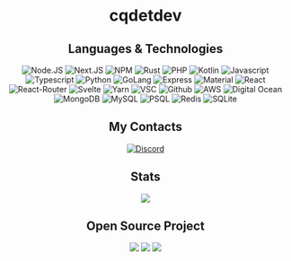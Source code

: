 <div align="center"><h1>cqdetdev</h1></div>

<div align="center"><h2>Languages & Technologies</h2></div>

<div align="center">
    <img alt="Node.JS" src="https://img.shields.io/badge/node.js-6DA55F?style=for-the-badge&logo=node.js&logoColor=white" />
    <img alt="Next.JS" src="https://img.shields.io/badge/Next-black?style=for-the-badge&logo=next.js&logoColor=blue" />
    <img alt="NPM" src="https://img.shields.io/badge/NPM-%23000000.svg?style=for-the-badge&logo=npm&logoColor=white" />
    <img alt="Rust" src="https://img.shields.io/badge/rust-%23000000.svg?style=for-the-badge&logo=rust&logoColor=red" />
    <img alt="PHP" src="https://img.shields.io/badge/php-%23777BB4.svg?style=for-the-badge&logo=php&logoColor=white" />
    <img alt="Kotlin" src="https://img.shields.io/badge/kotlin-%230095D5.svg?style=for-the-badge&logo=kotlin&logoColor=white" />
    <img alt="Javascript" src="https://img.shields.io/badge/javascript-%23323330.svg?style=for-the-badge&logo=javascript&logoColor=%23F7DF1E" />
    <img alt="Typescript" src="https://img.shields.io/badge/typescript-%23007ACC.svg?style=for-the-badge&logo=typescript&logoColor=white" />
    <img alt="Python" src="https://img.shields.io/badge/python-3670A0?style=for-the-badge&logo=python&logoColor=ffdd54" />
    <img alt="GoLang" src="https://img.shields.io/badge/go-%2300ADD8.svg?style=for-the-badge&logo=go&logoColor=white" />
    <img alt="Express" src="https://img.shields.io/badge/express.js-%23404d59.svg?style=for-the-badge&logo=express&logoColor=%2361DAFB" />
    <img alt="Material" src="https://img.shields.io/badge/materialui-%230081CB.svg?style=for-the-badge&logo=material-ui&logoColor=white" />
    <img alt="React" src="https://img.shields.io/badge/react-%2320232a.svg?style=for-the-badge&logo=react&logoColor=%2361DAFB" />
    <img alt="React-Router" src="https://img.shields.io/badge/React_Router-CA4245?style=for-the-badge&logo=react-router&logoColor=white" />
    <img alt="Svelte" src="https://img.shields.io/badge/svelte-%23f1413d.svg?style=for-the-badge&logo=svelte&logoColor=white" />
    <img alt="Yarn" src="https://img.shields.io/badge/yarn-%232C8EBB.svg?style=for-the-badge&logo=yarn&logoColor=white" />
    <img alt="VSC" src="https://img.shields.io/badge/Visual%20Studio%20Code-0078d7.svg?style=for-the-badge&logo=visual-studio-code&logoColor=white" />
    <img alt="Github" src="https://img.shields.io/badge/github-%23121011.svg?style=for-the-badge&logo=github&logoColor=white"/>
    <img alt="AWS" src="https://img.shields.io/badge/AWS-%23FF9900.svg?style=for-the-badge&logo=amazon-aws&logoColor=white" />
    <img alt="Digital Ocean" src="https://img.shields.io/badge/DigitalOcean-%230167ff.svg?style=for-the-badge&logo=digitalOcean&logoColor=white" />
    <img alt="MongoDB" src="https://img.shields.io/badge/MongoDB-%234ea94b.svg?style=for-the-badge&logo=mongodb&logoColor=white" />
    <img alt="MySQL" src="https://img.shields.io/badge/mysql-%2300f.svg?style=for-the-badge&logo=mysql&logoColor=white" />
    <img alt="PSQL" src="https://img.shields.io/badge/postgres-%23316192.svg?style=for-the-badge&logo=postgresql&logoColor=white" />
    <img alt="Redis" src="https://img.shields.io/badge/redis-%23DD0031.svg?style=for-the-badge&logo=redis&logoColor=white" />
    <img alt="SQLite" src="https://img.shields.io/badge/sqlite-%2307405e.svg?style=for-the-badge&logo=sqlite&logoColor=white" />
</div>

<div align="center"><h2>My Contacts</h2></div>
<div align="center">
    <a href="https://discord.com/users/522895569039917066">
       <img alt="Discord" src="https://img.shields.io/badge/Discord-%237289DA.svg?style=for-the-badge&logo=discord&logoColor=white" href="https://discord.com/users/522895569039917066"/></h3>
    </a>
</div>

<div align="center"><h2>Stats</h2></div> 

<div align="center">
  <img src="https://github-readme-stats.vercel.app/api?username=cqdetdev&count_private=true&theme=radical">
  <br>
</div>

<div align="center"><h2>Open Source Project</h2></div> 

<div align="center">
    <img src="https://github-readme-stats.vercel.app/api/pin/?username=cqdetdev&repo=sage&theme=dark">
    <img src="https://github-readme-stats.vercel.app/api/pin/?username=cqdetdev&repo=rcon&theme=dark">
    <img src="https://github-readme-stats.vercel.app/api/pin/?username=cqdetdev&repo=allah&theme=dark">
</div>

